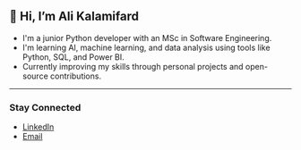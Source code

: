 👋 Hi, I’m Ali Kalamifard
---
* I'm a junior Python developer with an MSc in Software Engineering.  
* I'm learning AI, machine learning, and data analysis using tools like Python, SQL, and Power BI.  
* Currently improving my skills through personal projects and open-source contributions.
---

### Stay Connected

- [LinkedIn](www.linkedin.com/in/ali-kalami-ba6502230)  
- [Email](kalamifard@gmail.com)  
